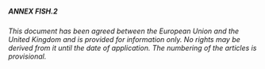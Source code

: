 
##### ANNEX FISH.2



_This document has been agreed between the European Union and the United Kingdom and is provided for information only.
No rights may be derived from it until the date of application. The numbering of the articles is provisional._
